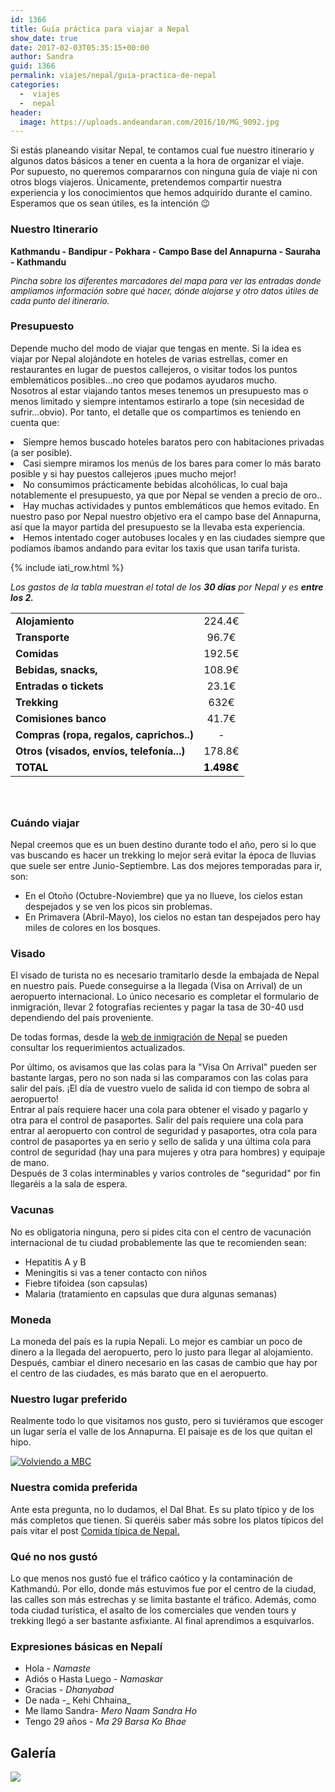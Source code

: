 ```yaml
---
id: 1366
title: Guía práctica para viajar a Nepal
show_date: true
date: 2017-02-03T05:35:15+00:00
author: Sandra
guid: 1366
permalink: viajes/nepal/guia-practica-de-nepal
categories:
  -  viajes
  -  nepal
header:
  image: https://uploads.andeandaran.com/2016/10/MG_9092.jpg
---
```


  Si estás planeando visitar Nepal, te contamos cual fue nuestro itinerario y algunos datos básicos a tener en cuenta a la hora de organizar el viaje.<br /> Por supuesto, no queremos compararnos con ninguna guía de viaje ni con otros blogs viajeros. Únicamente, pretendemos compartir nuestra experiencia y los conocimientos que hemos adquirido durante el camino.<br /> Esperamos que os sean útiles, es la intención 😉<!--more-->


### Nuestro Itinerario


**Kathmandu - Bandipur - Pokhara - Campo Base del Annapurna - Sauraha - Kathmandu**

<span style="font-size: 10pt;"><em>Pincha sobre los diferentes marcadores del mapa para ver las entradas donde ampliamos información sobre qué hacer, dónde alojarse y otro datos útiles de cada punto del itinerario.</em></span>


  <div id="map_ol3js_1" class="map">
    <div id="map_ol3js_1_popup" class="ol-popup" >
      <a href="#" id="map_ol3js_1_popup-closer" class="ol-popup-closer"></a>
      <div id="map_ol3js_1_popup-content">
      </div>
    </div>
  </div>
  
  <link rel="stylesheet" href="https://www.andeandaran.com/wp-content/plugins/osm/js/OL/3.13.1/css/ol.css" type="text/css" />
  
  <link rel="stylesheet" href="https://www.andeandaran.com/wp-content/plugins/osm/css/osm_map_v3.css" type="text/css" />


### Presupuesto


  Depende mucho del modo de viajar que tengas en mente. Si la idea es viajar por Nepal alojándote en hoteles de varias estrellas, comer en restaurantes en lugar de puestos callejeros, o visitar todos los puntos emblemáticos posibles...no creo que podamos ayudaros mucho.<br /> Nosotros al estar viajando tantos meses tenemos un presupuesto mas o menos limitado y siempre intentamos estirarlo a tope (sin necesidad de sufrir...obvio). Por tanto, el detalle que os compartimos es teniendo en cuenta que:


<li>
  Siempre hemos buscado hoteles baratos pero con habitaciones privadas (a ser posible).
</li>
<li>
  Casi siempre miramos los menús de los bares para comer lo más barato posible y si hay puestos callejeros ¡pues mucho mejor!
</li>
<li>
  No consumimos prácticamente bebidas alcohólicas, lo cual baja notablemente el presupuesto, ya que por Nepal se venden a precio de oro..
</li>
<li>
  Hay muchas actividades y puntos emblemáticos que hemos evitado. En nuestro paso por Nepal nuestro objetivo era el campo base del Annapurna, así que la mayor partida del presupuesto se la llevaba esta experiencia.
</li>
<li>
  Hemos intentado coger autobuses locales y en las ciudades siempre que podíamos íbamos andando para evitar los taxis que usan tarifa turista.
</li>

{% include iati_row.html %}

_Los gastos de la tabla muestran el total de los **30 días** por Nepal y es **entre los 2.**_

<table style="height: 303px; : 633px;">
  <tr style="height: 23px;">
    <td style=": 223.632px; height: 23px;">
      <strong>Alojamiento</strong>
    </td>    
    <td style=": 202.368px; height: 23px; text-align: center;">
      224.4€
    </td>
  </tr>  
  <tr style="height: 24px;">
    <td style=": 223.632px; height: 24px;">
      <strong>Transporte</strong>
    </td>    
    <td style=": 202.368px; height: 24px; text-align: center;">
      96.7€
    </td>
  </tr>  
  <tr style="height: 24.7986px;">
    <td style=": 223.632px; height: 24.7986px;">
      <strong>Comidas</strong>
    </td>    
    <td style=": 202.368px; height: 24.7986px; text-align: center;">
      192.5€
    </td>
  </tr>  
  <tr style="height: 24px;">
    <td style=": 223.632px; height: 24px;">
      <strong>Bebidas, snacks,</strong>
    </td>    
    <td style=": 202.368px; height: 24px; text-align: center;">
      108.9€
    </td>
  </tr>  
  <tr style="height: 24px;">
    <td style=": 223.632px; height: 24px;">
      <strong>Entradas o tickets</strong>
    </td>    
    <td style=": 202.368px; height: 24px; text-align: center;">
      23.1€
    </td>
  </tr>  
  <tr style="height: 24px;">
    <td style=": 223.632px; height: 24px;">
      <strong>Trekking</strong>
    </td>    
    <td style=": 202.368px; height: 24px; text-align: center;">
      632€
    </td>
  </tr>  
  <tr style="height: 24px;">
    <td style=": 223.632px; height: 24px;">
      <strong>Comisiones banco</strong>
    </td>    
    <td style=": 202.368px; height: 24px; text-align: center;">
      41.7€
    </td>
  </tr>  
  <tr style="height: 24px;">
    <td style=": 223.632px; height: 24px;">
      <strong>Compras (ropa, regalos, caprichos..)</strong>
    </td>    
    <td style=": 202.368px; height: 24px; text-align: center;">
      -
    </td>
  </tr>  
  <tr style="height: 24px;">
    <td style=": 223.632px; height: 24px;">
      <strong>Otros (visados, envíos, telefonía...)</strong>
    </td>    
    <td style=": 202.368px; height: 24px; text-align: center;">
      178.8€
    </td>
  </tr>  
  <tr style="height: 24px;">
    <td style=": 223.632px; height: 24px;">
      <span style="background-color: #ffffff; color: #000000;"><strong>TOTAL</strong></span>
    </td>    
    <td style=": 202.368px; height: 24px; text-align: center;">
      <span style="background-color: #ffffff; color: #000000;"><strong>1.498€</strong></span>
    </td>
  </tr>
</table>

### Cuándo viajar

Nepal creemos que es un buen destino durante todo el año, pero si lo que vas buscando es hacer un trekking lo mejor será evitar la época de lluvias que suele ser entre Junio-Septiembre. Las dos mejores temporadas para ir, son:

  * En el Otoño (Octubre-Noviembre) que ya no llueve, los cielos estan despejados y se ven los picos sin problemas.
  * En Primavera (Abril-Mayo), los cielos no estan tan despejados pero hay miles de colores en los bosques.

### Visado

El visado de turista no es necesario tramitarlo desde la embajada de Nepal en nuestro país. Puede conseguirse a la llegada (Visa on Arrival) de un aeropuerto internacional. Lo único necesario es completar el formulario de inmigración, llevar 2 fotografías recientes y pagar la tasa de 30-40 usd dependiendo del país proveniente.

De todas formas, desde la [web de inmigración de Nepal](http://www.nepalimmigration.gov.np/) se pueden consultar los requerimientos actualizados.

Por último, os avisamos que las colas para la "Visa On Arrival" pueden ser bastante largas, pero no son nada si las comparamos con las colas para salir del país. ¡El día de vuestro vuelo de salida id con tiempo de sobra al aeropuerto!  
Entrar al país requiere hacer una cola para obtener el visado y pagarlo y otra para el control de pasaportes. Salir del país requiere una cola para entrar al aeropuerto con control de seguridad y pasaportes, otra cola para control de pasaportes ya en serio y sello de salida y una última cola para control de seguridad (hay una para mujeres y otra para hombres) y equipaje de mano.  
Después de 3 colas interminables y varios controles de "seguridad" por fin llegaréis a la sala de espera.

### Vacunas

No es obligatoria ninguna, pero si pides cita con el centro de vacunación internacional de tu ciudad probablemente las que te recomienden sean:

  * Hepatitis A y B
  * Meningitis si vas a tener contacto con niños
  * Fiebre tifoidea (son capsulas)
  * Malaria (tratamiento en capsulas que dura algunas semanas)

### Moneda

La moneda del país es la rupia Nepali. Lo mejor es cambiar un poco de dinero a la llegada del aeropuerto, pero lo justo para llegar al alojamiento. Después, cambiar el dinero necesario en las casas de cambio que hay por el centro de las ciudades, es más barato que en el aeropuerto.

### Nuestro lugar preferido

Realmente todo lo que visitamos nos gusto, pero si tuviéramos que escoger un lugar sería el valle de los Annapurna. El paisaje es de los que quitan el hipo.

[<img src="https://live.staticflickr.com/5529/30496993402_d2e4532385_c.jpg" alt="Volviendo a MBC"  />](https://www.flickr.com/photos/sitoo/30496993402/)

### Nuestra comida preferida

Ante esta pregunta, no lo dudamos, el Dal Bhat. Es su plato típico y de los más completos que tienen. Si queréis saber más sobre los platos típicos del país vitar el post [Comida típica de Nepal.](http://www.andeandaran.com/2016/12/26/comida-tipica-de-nepal/)

### Qué no nos gustó

Lo que menos nos gustó fue el tráfico caótico y la contaminación de Kathmandú. Por ello, donde más estuvimos fue por el centro de la ciudad, las calles son más estrechas y se limita bastante el tráfico. Además, como toda ciudad turística, el asalto de los comerciales que venden tours y trekking llegó a ser bastante asfixiante. Al final aprendimos a esquivarlos.

### Expresiones básicas en Nepalí

  * Hola - _Namaste_
  * Adiós o Hasta Luego - _Namaskar_
  * Gracias - _Dhanyabad_
  * De nada -_ Kehi Chhaina_
  * Me llamo Sandra- _Mero Naam Sandra Ho_
  * Tengo 29 años - _Ma 29 Barsa Ko Bhae_

## Galería

<a href='https://www.flickr.com/photos/sitoo/albums/72157675541261945' title='Nepal by Sitoo, on Flickr'><img src='https://live.staticflickr.com/5742/30736746386_3df6458164_c.jpg'/></a>